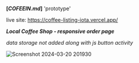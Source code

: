 **[_COFEEIN.md_]** 'prototype'

live site: https://coffee-listing-iota.vercel.app/

**_Local Coffee Shop - responsive order page_**

*data storage not added along with js button activity*

![Screenshot 2024-03-20 201930](https://github.com/mariusboncev1/Coffee-in-_mock-up_/assets/100304041/a91ca6d5-79e0-4cf2-9e40-6d490032f5a1)
